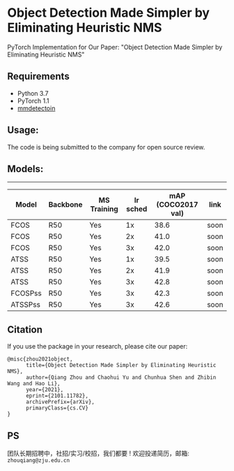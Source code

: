 # Object Detection Made Simpler by Eliminating Heuristic NMS
PyTorch Implementation for Our Paper: "Object Detection Made Simpler by Eliminating Heuristic NMS"


## Requirements
* Python 3.7
* PyTorch 1.1
* [mmdetectoin](https://github.com/open-mmlab/mmdetection)

## Usage:

The code is being submitted to the company for open source review.

## Models:

------------

|  Model | Backbone | MS Training  | lr sched | mAP (COCO2017 val) | link
| ------------ | ------------ |------------ |------------ |------------ |------------ |
| FCOS | R50 | Yes  | 1x | 38.6 | soon |
| FCOS | R50 | Yes  | 2x | 41.0 | soon |
| FCOS | R50 | Yes | 3x | 42.0 | soon |
| ATSS | R50 | Yes | 1x | 39.5 | soon |
| ATSS | R50 | Yes | 2x | 41.9 | soon |
| ATSS | R50 | Yes | 3x | 42.8 | soon |
| FCOSPss | R50 | Yes | 3x | 42.3 | soon |
| ATSSPss | R50 | Yes | 3x | 42.6 | soon |

    
## Citation
If you use the package in your research, please cite our paper:
```
@misc{zhou2021object,
      title={Object Detection Made Simpler by Eliminating Heuristic NMS}, 
      author={Qiang Zhou and Chaohui Yu and Chunhua Shen and Zhibin Wang and Hao Li},
      year={2021},
      eprint={2101.11782},
      archivePrefix={arXiv},
      primaryClass={cs.CV}
}
```

## PS
团队长期招聘中，社招/实习/校招，我们都要 !
欢迎投递简历，邮箱: `zhouqiang@zju.edu.cn`
